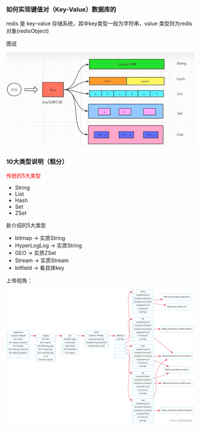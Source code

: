 ### 如何实现键值对（Key-Value）数据库的

redis 是 key-value 存储系统，其中key类型一般为字符串，value 类型则为redis对象(redisObject)

图说

![](images/4.图解5大数据类型.jpg)

### 10大类型说明（粗分）

<font color = 'red'>传统的5大类型</font>

- String
- List
- Hash
- Set
- ZSet

新介绍的5大类型

- bitmap -> 实质String
- HyperLogLog -> 实质String
- GEO -> 实质ZSet
- Stream -> 实质Stream
- bitfield -> 看具体key

上帝视角：

![](images/5.上帝视角.png)







